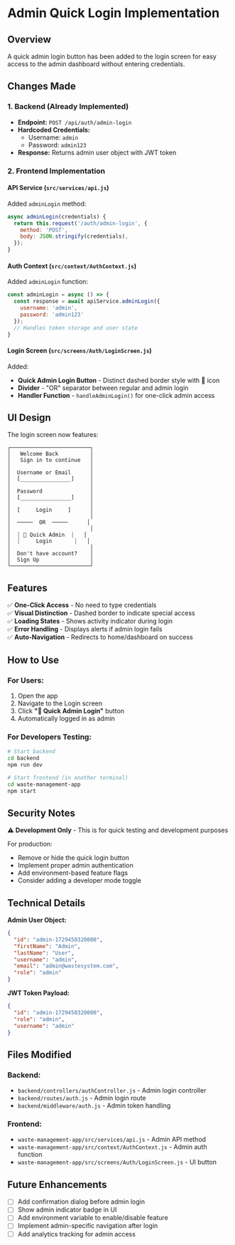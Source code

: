# Admin Quick Login Implementation

## Overview
A quick admin login button has been added to the login screen for easy access to the admin dashboard without entering credentials.

## Changes Made

### 1. Backend (Already Implemented)
- **Endpoint:** `POST /api/auth/admin-login`
- **Hardcoded Credentials:** 
  - Username: `admin`
  - Password: `admin123`
- **Response:** Returns admin user object with JWT token

### 2. Frontend Implementation

#### API Service (`src/services/api.js`)
Added `adminLogin` method:
```javascript
async adminLogin(credentials) {
  return this.request('/auth/admin-login', {
    method: 'POST',
    body: JSON.stringify(credentials),
  });
}
```

#### Auth Context (`src/context/AuthContext.js`)
Added `adminLogin` function:
```javascript
const adminLogin = async () => {
  const response = await apiService.adminLogin({ 
    username: 'admin', 
    password: 'admin123' 
  });
  // Handles token storage and user state
}
```

#### Login Screen (`src/screens/Auth/LoginScreen.js`)
Added:
- **Quick Admin Login Button** - Distinct dashed border style with 🔑 icon
- **Divider** - "OR" separator between regular and admin login
- **Handler Function** - `handleAdminLogin()` for one-click admin access

## UI Design

The login screen now features:

```
┌─────────────────────────┐
│   Welcome Back          │
│   Sign in to continue   │
│                         │
│  Username or Email      │
│  [________________]     │
│                         │
│  Password               │
│  [________________]     │
│                         │
│  [     Login     ]      │
│                         │
│  ─────  OR  ─────      │
│                         │
│  ┊ 🔑 Quick Admin  ┊   │
│  ┊     Login       ┊   │
│                         │
│  Don't have account?    │
│  Sign Up                │
└─────────────────────────┘
```

## Features

✅ **One-Click Access** - No need to type credentials  
✅ **Visual Distinction** - Dashed border to indicate special access  
✅ **Loading States** - Shows activity indicator during login  
✅ **Error Handling** - Displays alerts if admin login fails  
✅ **Auto-Navigation** - Redirects to home/dashboard on success

## How to Use

### For Users:
1. Open the app
2. Navigate to the Login screen
3. Click **"🔑 Quick Admin Login"** button
4. Automatically logged in as admin

### For Developers Testing:
```bash
# Start backend
cd backend
npm run dev

# Start frontend (in another terminal)
cd waste-management-app
npm start
```

## Security Notes

⚠️ **Development Only** - This is for quick testing and development purposes

For production:
- Remove or hide the quick login button
- Implement proper admin authentication
- Add environment-based feature flags
- Consider adding a developer mode toggle

## Technical Details

**Admin User Object:**
```json
{
  "id": "admin-1729450320000",
  "firstName": "Admin",
  "lastName": "User",
  "username": "admin",
  "email": "admin@wastesystem.com",
  "role": "admin"
}
```

**JWT Token Payload:**
```json
{
  "id": "admin-1729450320000",
  "role": "admin",
  "username": "admin"
}
```

## Files Modified

### Backend:
- `backend/controllers/authController.js` - Admin login controller
- `backend/routes/auth.js` - Admin login route
- `backend/middleware/auth.js` - Admin token handling

### Frontend:
- `waste-management-app/src/services/api.js` - Admin API method
- `waste-management-app/src/context/AuthContext.js` - Admin auth function
- `waste-management-app/src/screens/Auth/LoginScreen.js` - UI button

## Future Enhancements

- [ ] Add confirmation dialog before admin login
- [ ] Show admin indicator badge in UI
- [ ] Add environment variable to enable/disable feature
- [ ] Implement admin-specific navigation after login
- [ ] Add analytics tracking for admin access
